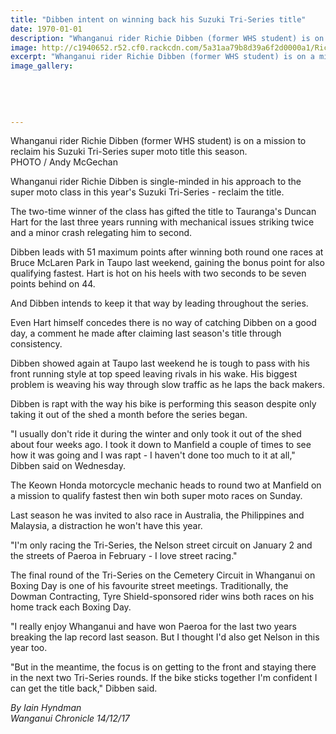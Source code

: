 ```yaml
---
title: "Dibben intent on winning back his Suzuki Tri-Series title"
date: 1970-01-01
description: "Whanganui rider Richie Dibben (former WHS student) is on a mission to reclaim his Suzuki Tri-Series super moto title this season..."
image: http://c1940652.r52.cf0.rackcdn.com/5a31aa79b8d39a6f2d0000a1/Richard-Dibben-chron-14-dec-2017.jpg
excerpt: "Whanganui rider Richie Dibben (former WHS student) is on a mission to reclaim his Suzuki Tri-Series super moto title this season."
image_gallery:
    
    
    
    
    
---
```


<p><span>Whanganui rider Richie Dibben (<span>former WHS student)</span> is on a mission to reclaim his Suzuki Tri-Series super moto title this season. <br />PHOTO / Andy McGechan</span></p>
<p class="element element-paragraph">Whanganui rider Richie Dibben is single-minded in his approach to the super moto class in this year's Suzuki Tri-Series - reclaim the title.</p>
<p class="element element-paragraph">The two-time winner of the class has gifted the title to Tauranga's Duncan Hart for the last three years running with mechanical issues striking twice and a minor crash relegating him to second.</p>
<p class="element element-paragraph">Dibben leads with 51 maximum points after winning both round one races at Bruce McLaren Park in Taupo last weekend, gaining the bonus point for also qualifying fastest. Hart is hot on his heels with two seconds to be seven points behind on 44.</p>
<p class="element element-paragraph">And Dibben intends to keep it that way by leading throughout the series.</p>
<p class="element element-paragraph">Even Hart himself concedes there is no way of catching Dibben on a good day, a comment he made after claiming last season's title through consistency.</p>
<p class="element element-paragraph">Dibben showed again at Taupo last weekend he is tough to pass with his front running style at top speed leaving rivals in his wake. His biggest problem is weaving his way through slow traffic as he laps the back makers.</p>
<p class="element element-paragraph">Dibben is rapt with the way his bike is performing this season despite only taking it out of the shed a month before the series began.</p>
<p class="element element-paragraph">"I usually don't ride it during the winter and only took it out of the shed about four weeks ago. I took it down to Manfield a couple of times to see how it was going and I was rapt - I haven't done too much to it at all," Dibben said on Wednesday.</p>
<p class="element element-paragraph">The Keown Honda motorcycle mechanic heads to round two at Manfield on a mission to qualify fastest then win both super moto races on Sunday.</p>
<p class="element element-paragraph">Last season he was invited to also race in Australia, the Philippines and Malaysia, a distraction he won't have this year.</p>
<p class="element element-paragraph">"I'm only racing the Tri-Series, the Nelson street circuit on January 2 and the streets of Paeroa in February - I love street racing."</p>
<p class="element element-paragraph">The final round of the Tri-Series on the Cemetery Circuit in Whanganui on Boxing Day is one of his favourite street meetings. Traditionally, the Dowman Contracting, Tyre Shield-sponsored rider wins both races on his home track each Boxing Day.</p>
<p class="element element-paragraph">"I really enjoy Whanganui and have won Paeroa for the last two years breaking the lap record last season. But I thought I'd also get Nelson in this year too.</p>
<p class="element element-paragraph">"But in the meantime, the focus is on getting to the front and staying there in the next two Tri-Series rounds. If the bike sticks together I'm confident I can get the title back," Dibben said.</p>
<p><em>By&nbsp;Iain Hyndman<br />Wanganui Chronicle 14/12/17</em></p>

